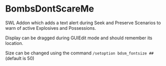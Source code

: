 # BombsDontScareMe
SWL Addon which adds a text alert during Seek and Preserve Scenarios to warn of active Explosives and Possessions. 

Display can be dragged during GUIEdit mode and should remember its location.

Size can be changed using the command `/setoption bdsm_fontsize ##` (default is 50)
